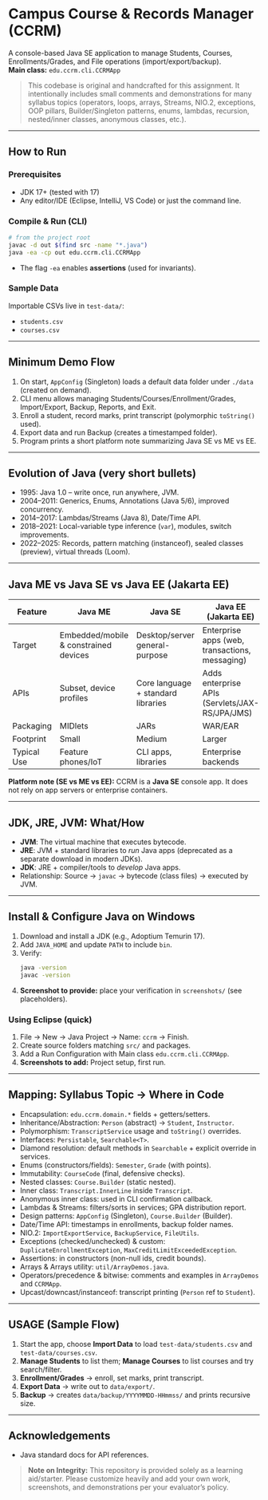 # Campus Course & Records Manager (CCRM)

A console-based Java SE application to manage Students, Courses, Enrollments/Grades, and File operations (import/export/backup).  
**Main class:** `edu.ccrm.cli.CCRMApp`

> This codebase is original and handcrafted for this assignment. It intentionally includes small comments and demonstrations for many syllabus topics (operators, loops, arrays, Streams, NIO.2, exceptions, OOP pillars, Builder/Singleton patterns, enums, lambdas, recursion, nested/inner classes, anonymous classes, etc.).

---

##  How to Run

### Prerequisites
- JDK 17+ (tested with 17)
- Any editor/IDE (Eclipse, IntelliJ, VS Code) or just the command line.

### Compile & Run (CLI)
```bash
# from the project root
javac -d out $(find src -name "*.java")
java -ea -cp out edu.ccrm.cli.CCRMApp
```
- The flag `-ea` enables **assertions** (used for invariants).

### Sample Data
Importable CSVs live in `test-data/`:
- `students.csv`
- `courses.csv`

---

## Minimum Demo Flow
1. On start, `AppConfig` (Singleton) loads a default data folder under `./data` (created on demand).
2. CLI menu allows managing Students/Courses/Enrollment/Grades, Import/Export, Backup, Reports, and Exit.
3. Enroll a student, record marks, print transcript (polymorphic `toString()` used).
4. Export data and run Backup (creates a timestamped folder).
5. Program prints a short platform note summarizing Java SE vs ME vs EE.

---

## Evolution of Java (very short bullets)
- 1995: Java 1.0 – write once, run anywhere, JVM.
- 2004–2011: Generics, Enums, Annotations (Java 5/6), improved concurrency.
- 2014–2017: Lambdas/Streams (Java 8), Date/Time API.
- 2018–2021: Local-variable type inference (`var`), modules, switch improvements.
- 2022–2025: Records, pattern matching (instanceof), sealed classes (preview), virtual threads (Loom).

---

## Java ME vs Java SE vs Java EE (Jakarta EE)

| Feature | Java ME | Java SE | Java EE (Jakarta EE) |
|---|---|---|---|
| Target | Embedded/mobile & constrained devices | Desktop/server general-purpose | Enterprise apps (web, transactions, messaging) |
| APIs | Subset, device profiles | Core language + standard libraries | Adds enterprise APIs (Servlets/JAX-RS/JPA/JMS) |
| Packaging | MIDlets | JARs | WAR/EAR |
| Footprint | Small | Medium | Larger |
| Typical Use | Feature phones/IoT | CLI apps, libraries | Enterprise backends |

**Platform note (SE vs ME vs EE):** CCRM is a **Java SE** console app. It does not rely on app servers or enterprise containers.

---

## JDK, JRE, JVM: What/How
- **JVM**: The virtual machine that executes bytecode.
- **JRE**: JVM + standard libraries to *run* Java apps (deprecated as a separate download in modern JDKs).
- **JDK**: JRE + compiler/tools to *develop* Java apps.
- Relationship: Source → `javac` → bytecode (class files) → executed by JVM.

---

## Install & Configure Java on Windows
1. Download and install a JDK (e.g., Adoptium Temurin 17).
2. Add `JAVA_HOME` and update `PATH` to include `bin`.
3. Verify:
   ```bash
   java -version
   javac -version
   ```
4. **Screenshot to provide:** place your verification in `screenshots/` (see placeholders).

### Using Eclipse (quick)
1. File → New → Java Project → Name: `ccrm` → Finish.
2. Create source folders matching `src/` and packages.
3. Add a Run Configuration with Main class `edu.ccrm.cli.CCRMApp`.
4. **Screenshots to add:** Project setup, first run.

---

## Mapping: Syllabus Topic → Where in Code
- Encapsulation: `edu.ccrm.domain.*` fields + getters/setters.
- Inheritance/Abstraction: `Person` (abstract) → `Student`, `Instructor`.
- Polymorphism: `TranscriptService` usage and `toString()` overrides.
- Interfaces: `Persistable`, `Searchable<T>`.
- Diamond resolution: default methods in `Searchable` + explicit override in services.
- Enums (constructors/fields): `Semester`, `Grade` (with points).
- Immutability: `CourseCode` (final, defensive checks).
- Nested classes: `Course.Builder` (static nested).
- Inner class: `Transcript.InnerLine` inside `Transcript`.
- Anonymous inner class: used in CLI confirmation callback.
- Lambdas & Streams: filters/sorts in services; GPA distribution report.
- Design patterns: `AppConfig` (Singleton), `Course.Builder` (Builder).
- Date/Time API: timestamps in enrollments, backup folder names.
- NIO.2: `ImportExportService`, `BackupService`, `FileUtils`.
- Exceptions (checked/unchecked) & custom: `DuplicateEnrollmentException`, `MaxCreditLimitExceededException`.
- Assertions: in constructors (non-null ids, credit bounds).
- Arrays & Arrays utility: `util/ArrayDemos.java`.
- Operators/precedence & bitwise: comments and examples in `ArrayDemos` and `CCRMApp`.
- Upcast/downcast/instanceof: transcript printing (`Person` ref to `Student`).

---

## USAGE (Sample Flow)
1. Start the app, choose **Import Data** to load `test-data/students.csv` and `test-data/courses.csv`.
2. **Manage Students** to list them; **Manage Courses** to list courses and try search/filter.
3. **Enrollment/Grades** → enroll, set marks, print transcript.
4. **Export Data** → write out to `data/export/`.
5. **Backup** → creates `data/backup/YYYYMMDD-HHmmss/` and prints recursive size.

---

## Acknowledgements
- Java standard docs for API references.

> **Note on Integrity:** This repository is provided solely as a learning aid/starter. Please customize heavily and add your own work, screenshots, and demonstrations per your evaluator’s policy.
